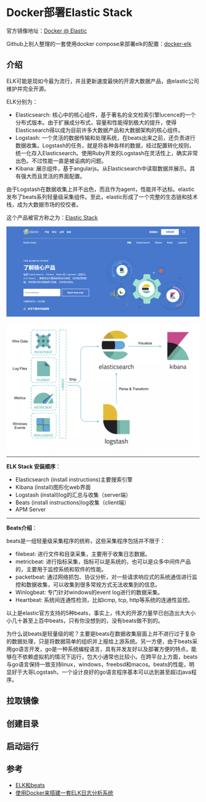 # Docker部署Elastic Stack

官方镜像地址：[Docker @ Elastic](https://www.docker.elastic.co/#)

Github上别人整理的一套使用docker compose来部署elk的配置：[docker-elk](https://github.com/deviantony/docker-elk)

## 介绍

ELK可能是现如今最为流行，并且更新速度最快的开源大数据产品，由elastic公司维护并完全开源。

ELK分别为：

- Elasticsearch: 核心中的核心组件，基于著名的全文检索引擎lucence的一个分布式版本。由于扩展成分布式，容量和性能得到极大的提升，使得Elasticsearch得以成为目前许多大数据产品和大数据架构的核心组件。
- Logstash: 一个灵活的数据传输和处理系统，在beats出来之前，还负责进行数据收集。Logstash的任务，就是将各种各样的数据，经过配置转化规则，统一化存入Elasticsearch。使用Ruby开发的Logstash在灵活性上，确实非常出色。不过性能一直是被诟病的问题。
- Kibana: 展示组件，基于angularjs。从Elasticsearch中读取数据并展示。具有强大而且灵活的界面配置。

由于Logstash在数据收集上并不出色，而且作为agent，性能并不达标。elastic发布了beats系列轻量级采集组件。至此，elastic形成了一个完整的生态链和技术栈，成为大数据市场的佼佼者。

这个产品被官方称之为：[Elastic Stack](https://www.elastic.co/cn/products/elastic-stack)

![Elastic Stack](/Docker/IMG/006.png)

![示例](/Docker/IMG/007.png)

---

**ELK Stack 安装顺序**：

- Elasticsearch (install instructions)主要搜索引擎
- Kibana (install)图形化web界面
- Logstash (install)log的汇总与收集（server端）
- Beats (install instructions)log收集（client端）
- APM Server

---

**Beats介绍**：

beats是一组轻量级采集程序的统称，这些采集程序包括并不限于：

- filebeat: 进行文件和目录采集，主要用于收集日志数据。
- metricbeat: 进行指标采集，指标可以是系统的，也可以是众多中间件产品的，主要用于监控系统和软件的性能。
- packetbeat: 通过网络抓包、协议分析，对一些请求响应式的系统通信进行监控和数据收集，可以收集到很多常规方式无法收集到的信息。
- Winlogbeat: 专门针对windows的event log进行的数据采集。
- Heartbeat: 系统间连通性检测，比如icmp, tcp, http等系统的连通性监控。

以上是elastic官方支持的5种beats，事实上，伟大的开源力量早已创造出大大小小几十甚至上百中beats，只有你没想到的，没有beats做不到的。

为什么说beats是轻量级的呢？主要是beats在数据收集层面上并不进行过于复杂的数据处理，只是将数据简单的组织并上报给上游系统。另一方便，由于beats采用go语言开发，go是一种系统编程语言，具有并发友好以及部署方便的特点，能够在不依赖虚拟机的情况下运行，包大小通常也比较小。在跨平台上方面，beats与go语言保持一致支持linux，windows，freebsd和macos。beats的性能，明显好于大哥Logstash，一个设计良好的go语言程序基本可以达到甚至超过java程序。

## 拉取镜像

## 创建目录

## 启动运行

## 参考

- [ELK和beats](https://www.jianshu.com/p/9c26bd9f6ebd)
- [使用Docker来搭建一套ELK日志分析系统](https://www.cnblogs.com/spec-dog/p/11489838.html)
